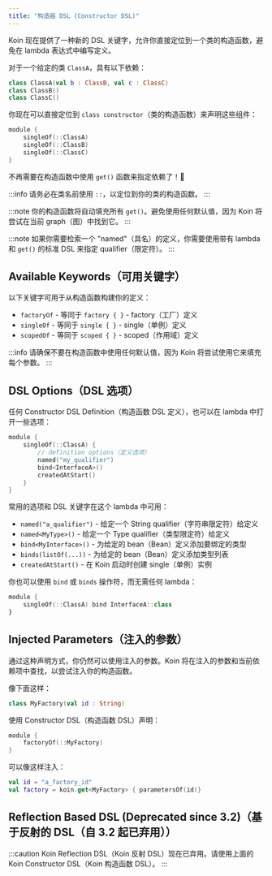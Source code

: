 ```yaml
---
title: "构造器 DSL (Constructor DSL)"
---
```

Koin 现在提供了一种新的 DSL 关键字，允许你直接定位到一个类的构造函数，避免在 lambda 表达式中编写定义。

对于一个给定的类 `ClassA`，具有以下依赖：

```kotlin
class ClassA(val b : ClassB, val c : ClassC)
class ClassB()
class ClassC()
```

你现在可以直接定位到 `class constructor`（类的构造函数）来声明这些组件：

```kotlin
module {
    singleOf(::ClassA)
    singleOf(::ClassB)
    singleOf(::ClassC)
}
```

不再需要在构造函数中使用 `get()` 函数来指定依赖了！🎉

:::info
请务必在类名前使用 `::`，以定位到你的类的构造函数。
:::

:::note
你的构造函数将自动填充所有 `get()`。避免使用任何默认值，因为 Koin 将尝试在当前 graph（图）中找到它。
:::

:::note
如果你需要检索一个 "named"（具名）的定义，你需要使用带有 lambda 和 `get()` 的标准 DSL 来指定 qualifier（限定符）。
:::

## Available Keywords（可用关键字）

以下关键字可用于从构造函数构建你的定义：

* `factoryOf` - 等同于 `factory { }` - factory（工厂）定义
* `singleOf` - 等同于 `single { }` - single（单例）定义
* `scopedOf` - 等同于 `scoped { }` - scoped（作用域）定义

:::info
请确保不要在构造函数中使用任何默认值，因为 Koin 将尝试使用它来填充每个参数。
:::

## DSL Options（DSL 选项）

任何 Constructor DSL Definition（构造函数 DSL 定义），也可以在 lambda 中打开一些选项：

```kotlin
module {
    singleOf(::ClassA) { 
        // definition options（定义选项）
        named("my_qualifier")
        bind<InterfaceA>()
        createdAtStart()
    }
}
```

常用的选项和 DSL 关键字在这个 lambda 中可用：

* `named("a_qualifier")` - 给定一个 String qualifier（字符串限定符）给定义
* `named<MyType>()` - 给定一个 Type qualifier（类型限定符）给定义
* `bind<MyInterface>()` - 为给定的 bean（Bean）定义添加要绑定的类型
* `binds(listOf(...))` - 为给定的 bean（Bean）定义添加类型列表
* `createdAtStart()` - 在 Koin 启动时创建 single（单例）实例

你也可以使用 `bind` 或 `binds` 操作符，而无需任何 lambda：

```kotlin
module {
    singleOf(::ClassA) bind InterfaceA::class
}
```

## Injected Parameters（注入的参数）

通过这种声明方式，你仍然可以使用注入的参数。Koin 将在注入的参数和当前依赖项中查找，以尝试注入你的构造函数。

像下面这样：

```kotlin
class MyFactory(val id : String)
```

使用 Constructor DSL（构造函数 DSL）声明：

```kotlin
module {
    factoryOf(::MyFactory)
}
```

可以像这样注入：

```kotlin
val id = "a_factory_id"
val factory = koin.get<MyFactory> { parametersOf(id)}
```

## Reflection Based DSL (Deprecated since 3.2)（基于反射的 DSL（自 3.2 起已弃用））

:::caution
Koin Reflection DSL（Koin 反射 DSL）现在已弃用。请使用上面的 Koin Constructor DSL（Koin 构造函数 DSL）。
:::